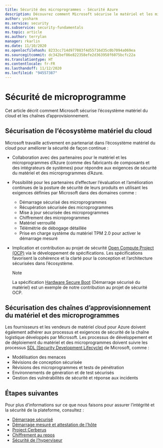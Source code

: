 ```yaml
---
title: Sécurité des microprogrammes - Sécurité Azure
description: Découvrez comment Microsoft sécurise le matériel et les microprogrammes d’Azure.
author: yosharm
ms.service: security
ms.subservice: security-fundamentals
ms.topic: article
ms.author: terrylan
manager: rkarlin
ms.date: 11/10/2020
ms.openlocfilehash: 8233cc714d977083f4d55716d35c0b7094a069ea
ms.sourcegitcommit: dc342bef86e822358efe2d363958f6075bcfc22a
ms.translationtype: HT
ms.contentlocale: fr-FR
ms.lasthandoff: 11/12/2020
ms.locfileid: "94557387"
---
```

# <a name="firmware-security"></a>Sécurité de microprogramme
Cet article décrit comment Microsoft sécurise l’écosystème matériel du cloud et les chaînes d’approvisionnement.

## <a name="securing-the-cloud-hardware-ecosystem"></a>Sécurisation de l’écosystème matériel du cloud
Microsoft travaille activement en partenariat dans l’écosystème matériel du cloud pour améliorer la sécurité de façon continue :

- Collaboration avec des partenaires pour le matériel et les microprogrammes d’Azure (comme des fabricants de composants et des intégrateurs de systèmes) pour répondre aux exigences de sécurité du matériel et des microprogrammes d’Azure.

- Possibilité pour les partenaires d’effectuer l’évaluation et l’amélioration continues de la posture de sécurité de leurs produits en utilisant les exigences définies par Microsoft dans des domaines comme :

  - Démarrage sécurisé des microprogrammes
  - Récupération sécurisée des microprogrammes
  - Mise à jour sécurisée des microprogrammes
  - Chiffrement des microprogrammes
  - Matériel verrouillé
  - Télémétrie de débogage détaillée
  - Prise en charge système du matériel TPM 2.0 pour activer le démarrage mesuré

- Implication et contribution au projet de sécurité [Open Compute Project (OCP)](https://www.opencompute.org/wiki/Security) via le développement de spécifications. Les spécifications favorisent la cohérence et la clarté pour la conception et l’architecture sécurisées dans l’écosystème.

   > [!NOTE]
   > La spécification [Hardware Secure Boot](https://docs.google.com/document/d/1Se1Dd-raIZhl_xV3MnECeuu_I0nF-keg4kqXyK4k4Wc/edit#heading=h.5z2d7x9gbhk0) (Démarrage sécurisé du matériel) est un exemple de notre contribution au projet de sécurité OCP.

## <a name="securing-hardware-and-firmware-supply-chains"></a>Sécurisation des chaînes d’approvisionnement du matériel et des microprogrammes
Les fournisseurs et les vendeurs de matériel cloud pour Azure doivent également adhérer aux processus et exigences de sécurité de la chaîne logistique développés par Microsoft. Les processus de développement et de déploiement du matériel et des microprogrammes doivent suivre les processus [SDL (Security Development Lifecycle)](https://www.microsoft.com/securityengineering/sdl) de Microsoft, comme :

- Modélisation des menaces
- Révisions de conception sécurisée
- Révisions des microprogrammes et tests de pénétration
- Environnements de génération et de test sécurisés
- Gestion des vulnérabilités de sécurité et réponse aux incidents

## <a name="next-steps"></a>Étapes suivantes
Pour plus d’informations sur ce que nous faisons pour assurer l’intégrité et la sécurité de la plateforme, consultez :

- [Démarrage sécurisé](secure-boot.md)
- [Démarrage mesuré et attestation de l’hôte](measured-boot-host-attestation.md)
- [Project Cerberus](project-cerberus.md)
- [Chiffrement au repos](encryption-atrest.md)
- [Sécurité de l’hyperviseur](hypervisor.md)